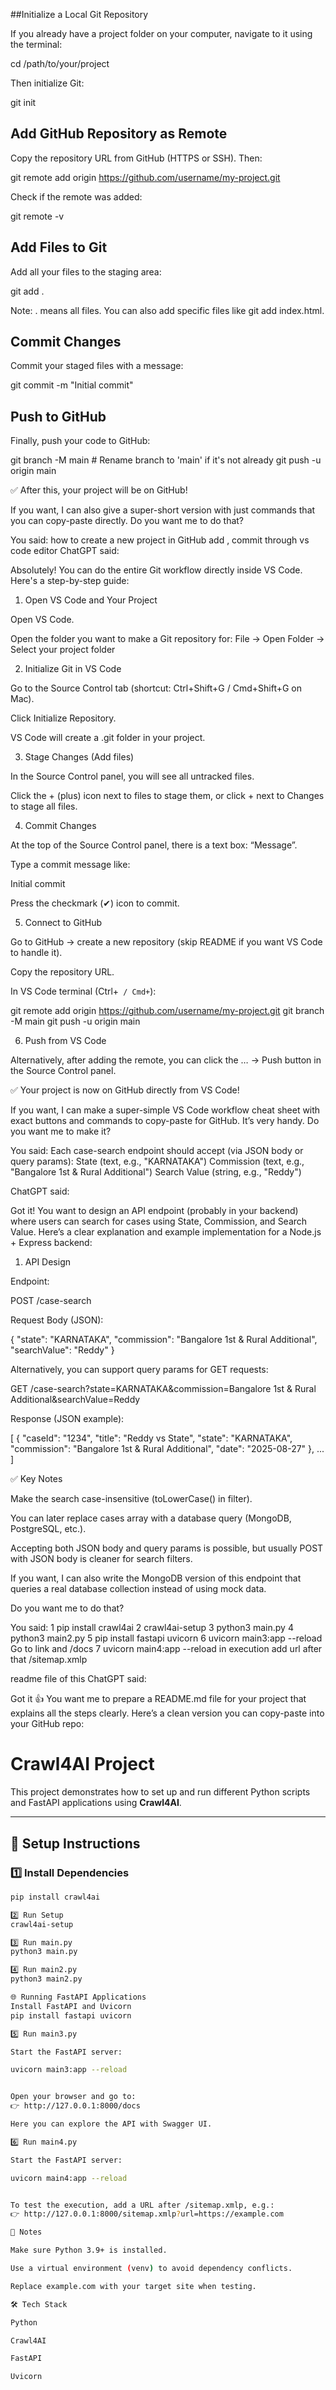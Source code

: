
##Initialize a Local Git Repository

If you already have a project folder on your computer, navigate to it using the terminal:

cd /path/to/your/project


Then initialize Git:

git init

## Add GitHub Repository as Remote

Copy the repository URL from GitHub (HTTPS or SSH). Then:

git remote add origin https://github.com/username/my-project.git


Check if the remote was added:

git remote -v

## Add Files to Git

Add all your files to the staging area:

git add .


Note: . means all files. You can also add specific files like git add index.html.

## Commit Changes

Commit your staged files with a message:

git commit -m "Initial commit"

## Push to GitHub

Finally, push your code to GitHub:

git branch -M main  # Rename branch to 'main' if it's not already
git push -u origin main


✅ After this, your project will be on GitHub!

If you want, I can also give a super-short version with just commands that you can copy-paste directly. Do you want me to do that?

You said:
how to create a new project in GitHub add , commit through vs code editor
ChatGPT said:

Absolutely! You can do the entire Git workflow directly inside VS Code. Here's a step-by-step guide:

1. Open VS Code and Your Project

Open VS Code.

Open the folder you want to make a Git repository for:
File → Open Folder → Select your project folder

2. Initialize Git in VS Code

Go to the Source Control tab (shortcut: Ctrl+Shift+G / Cmd+Shift+G on Mac).

Click Initialize Repository.

VS Code will create a .git folder in your project.

3. Stage Changes (Add files)

In the Source Control panel, you will see all untracked files.

Click the + (plus) icon next to files to stage them, or click + next to Changes to stage all files.

4. Commit Changes

At the top of the Source Control panel, there is a text box: “Message”.

Type a commit message like:

Initial commit


Press the checkmark (✔) icon to commit.

5. Connect to GitHub

Go to GitHub → create a new repository (skip README if you want VS Code to handle it).

Copy the repository URL.

In VS Code terminal (Ctrl+` / Cmd+`):

git remote add origin https://github.com/username/my-project.git
git branch -M main
git push -u origin main

6. Push from VS Code

Alternatively, after adding the remote, you can click the … → Push button in the Source Control panel.

✅ Your project is now on GitHub directly from VS Code!

If you want, I can make a super-simple VS Code workflow cheat sheet with exact buttons and commands to copy-paste for GitHub. It’s very handy. Do you want me to make it?

You said:
Each case-search endpoint should accept (via JSON body or query params):
State (text, e.g., "KARNATAKA")
Commission (text, e.g., "Bangalore 1st & Rural Additional")
Search Value (string, e.g., "Reddy")


ChatGPT said:

Got it! You want to design an API endpoint (probably in your backend) where users can search for cases using State, Commission, and Search Value. Here’s a clear explanation and example implementation for a Node.js + Express backend:

1. API Design

Endpoint:

POST /case-search


Request Body (JSON):

{
  "state": "KARNATAKA",
  "commission": "Bangalore 1st & Rural Additional",
  "searchValue": "Reddy"
}


Alternatively, you can support query params for GET requests:

GET /case-search?state=KARNATAKA&commission=Bangalore 1st & Rural Additional&searchValue=Reddy


Response (JSON example):

[
  {
    "caseId": "1234",
    "title": "Reddy vs State",
    "state": "KARNATAKA",
    "commission": "Bangalore 1st & Rural Additional",
    "date": "2025-08-27"
  },
  ...
]


✅ Key Notes

Make the search case-insensitive (toLowerCase() in filter).

You can later replace cases array with a database query (MongoDB, PostgreSQL, etc.).

Accepting both JSON body and query params is possible, but usually POST with JSON body is cleaner for search filters.

If you want, I can also write the MongoDB version of this endpoint that queries a real database collection instead of using mock data.

Do you want me to do that?

You said:
1 pip install crawl4ai
2 crawl4ai-setup
3 python3 main.py
4 python3 main2.py
5 pip install fastapi uvicorn 
6 uvicorn main3:app --reload  Go to link and /docs
7 uvicorn main4:app --reload   in execution add url after that /sitemap.xmlp


readme file of this
ChatGPT said:

Got it 👍 You want me to prepare a README.md file for your project that explains all the steps clearly. Here’s a clean version you can copy-paste into your GitHub repo:

# Crawl4AI Project

This project demonstrates how to set up and run different Python scripts and FastAPI applications using **Crawl4AI**.

---

## 🚀 Setup Instructions

### 1️⃣ Install Dependencies
```bash
pip install crawl4ai

2️⃣ Run Setup
crawl4ai-setup

3️⃣ Run main.py
python3 main.py

4️⃣ Run main2.py
python3 main2.py

🌐 Running FastAPI Applications
Install FastAPI and Uvicorn
pip install fastapi uvicorn

5️⃣ Run main3.py

Start the FastAPI server:

uvicorn main3:app --reload


Open your browser and go to:
👉 http://127.0.0.1:8000/docs

Here you can explore the API with Swagger UI.

6️⃣ Run main4.py

Start the FastAPI server:

uvicorn main4:app --reload


To test the execution, add a URL after /sitemap.xmlp, e.g.:
👉 http://127.0.0.1:8000/sitemap.xmlp?url=https://example.com

📌 Notes

Make sure Python 3.9+ is installed.

Use a virtual environment (venv) to avoid dependency conflicts.

Replace example.com with your target site when testing.

🛠️ Tech Stack

Python

Crawl4AI

FastAPI

Uvicorn
